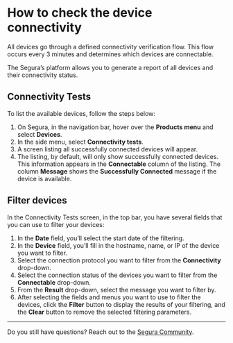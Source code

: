 # How to check the device connectivity

All devices go through a defined connectivity verification flow. This flow occurs every 3 minutes and determines which devices are connectable.

The Segura’s platform allows you to generate a report of all devices and their connectivity status.

## Connectivity Tests

To list the available devices, follow the steps below:

1. On Segura, in the navigation bar, hover over the **Products menu** and select **Devices**.
2. In the side menu, select **Connectivity tests**.
3. A screen listing all successfully connected devices will appear.
4. The listing, by default, will only show successfully connected devices. This information appears in the **Connectable** column of the listing. The column **Message** shows the **Successfully Connected** message if the device is available.

## Filter devices

In the Connectivity Tests screen, in the top bar, you have several fields that you can use to filter your devices:

1. In the **Date** field, you’ll select the start date of the filtering.
2. In the **Device** field, you’ll fill in the hostname, name, or IP of the device you want to filter.
3. Select the connection protocol you want to filter from the **Connectivity** drop-down.
4. Select the connection status of the devices you want to filter from the **Connectable** drop-down.
5. From the **Result** drop-down, select the message you want to filter by.
6. After selecting the fields and menus you want to use to filter the devices, click the **Filter** button to display the results of your filtering, and the **Clear** button to remove the selected filtering parameters.

***

Do you still have questions? Reach out to the [Segura Community](https://community.Segura.io/).
